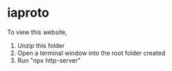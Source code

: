 # iaproto

To view this website, 

1. Unzip this folder
2. Open a terminal window into the root folder created
3. Run "npx http-server"